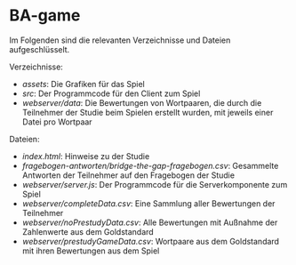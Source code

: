 # BA-game

Im Folgenden sind die relevanten Verzeichnisse und Dateien aufgeschlüsselt.

Verzeichnisse:
- *assets*: Die Grafiken für das Spiel
- *src*: Der Programmcode für den Client zum Spiel
- *webserver/data*: Die Bewertungen von Wortpaaren, die durch die Teilnehmer der Studie beim Spielen erstellt wurden, mit jeweils einer Datei pro Wortpaar 

Dateien:
- *index.html*: Hinweise zu der Studie
- *fragebogen-antworten/bridge-the-gap-fragebogen.csv*: Gesammelte Antworten der Teilnehmer auf den Fragebogen der Studie
- *webserver/server.js*: Der Programmcode für die Serverkomponente zum Spiel 
- *webserver/completeData.csv*: Eine Sammlung aller Bewertungen der Teilnehmer
- *webserver/noPrestudyData.csv*: Alle Bewertungen mit Außnahme der Zahlenwerte aus dem Goldstandard
- *webserver/prestudyGameData.csv*: Wortpaare aus dem Goldstandard mit ihren Bewertungen aus dem Spiel

